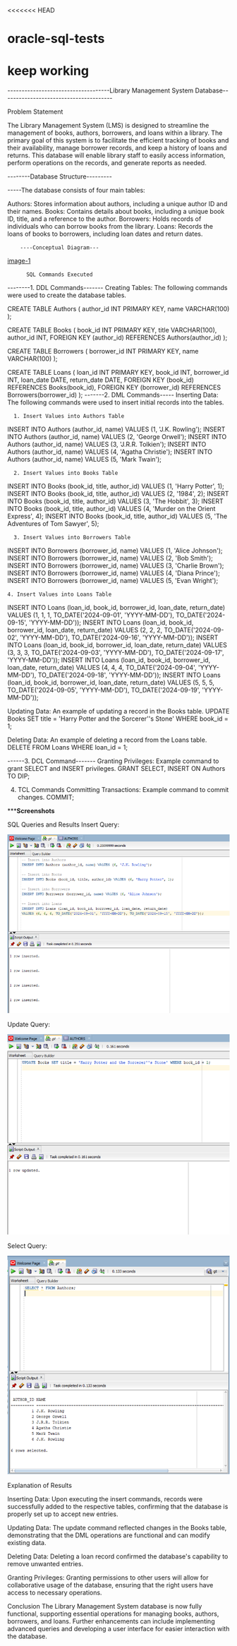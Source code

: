 <<<<<<< HEAD
# oracle-sql-tests
keep working
=======
------------------------------------Library Management System Database---------------------------------------

   Problem Statement

The Library Management System (LMS) is designed to streamline the management of books, authors, borrowers, and loans within a library. The primary goal of this system is to facilitate the efficient tracking of books and their availability, manage borrower records, and keep a history of loans and returns. This database will enable library staff to easily access information, perform operations on the records, and generate reports as needed.

--------Database Structure---------

 -----The database consists of four main tables:

Authors: Stores information about authors, including a unique author ID and their names.
Books: Contains details about books, including a unique book ID, title, and a reference to the author.
Borrowers: Holds records of individuals who can borrow books from the library.
Loans: Records the loans of books to borrowers, including loan dates and return dates.

        ----Conceptual Diagram---

   [image-1](https://github.com/user-attachments/assets/caf4ceea-fb42-473d-bcaa-58d908a769d8)


          SQL Commands Executed
--------1. DDL Commands-------
Creating Tables:
 The following commands were used to create the database tables.

CREATE TABLE Authors (
    author_id INT PRIMARY KEY,
    name VARCHAR(100)
);

CREATE TABLE Books (
    book_id INT PRIMARY KEY,
    title VARCHAR(100),
    author_id INT,
    FOREIGN KEY (author_id) REFERENCES Authors(author_id)
);

CREATE TABLE Borrowers (
    borrower_id INT PRIMARY KEY,
    name VARCHAR(100)
);

CREATE TABLE Loans (
    loan_id INT PRIMARY KEY,
    book_id INT,
    borrower_id INT,
    loan_date DATE,
    return_date DATE,
    FOREIGN KEY (book_id) REFERENCES Books(book_id),
    FOREIGN KEY (borrower_id) REFERENCES Borrowers(borrower_id)
);
-------2. DML Commands-----
Inserting Data: 
The following commands were used to insert initial records into the tables.

      1. Insert Values into Authors Table

INSERT INTO Authors (author_id, name) VALUES (1, 'J.K. Rowling');
INSERT INTO Authors (author_id, name) VALUES (2, 'George Orwell');
INSERT INTO Authors (author_id, name) VALUES (3, 'J.R.R. Tolkien');
INSERT INTO Authors (author_id, name) VALUES (4, 'Agatha Christie');
INSERT INTO Authors (author_id, name) VALUES (5, 'Mark Twain');

      2. Insert Values into Books Table

INSERT INTO Books (book_id, title, author_id) VALUES (1, 'Harry Potter', 1);
INSERT INTO Books (book_id, title, author_id) VALUES (2, '1984', 2);
INSERT INTO Books (book_id, title, author_id) VALUES (3, 'The Hobbit', 3);
INSERT INTO Books (book_id, title, author_id) VALUES (4, 'Murder on the Orient Express', 4);
INSERT INTO Books (book_id, title, author_id) VALUES (5, 'The Adventures of Tom Sawyer', 5);

      3. Insert Values into Borrowers Table
  
INSERT INTO Borrowers (borrower_id, name) VALUES (1, 'Alice Johnson');
INSERT INTO Borrowers (borrower_id, name) VALUES (2, 'Bob Smith');
INSERT INTO Borrowers (borrower_id, name) VALUES (3, 'Charlie Brown');
INSERT INTO Borrowers (borrower_id, name) VALUES (4, 'Diana Prince');
INSERT INTO Borrowers (borrower_id, name) VALUES (5, 'Evan Wright');

    4. Insert Values into Loans Table

INSERT INTO Loans (loan_id, book_id, borrower_id, loan_date, return_date) 
VALUES (1, 1, 1, TO_DATE('2024-09-01', 'YYYY-MM-DD'), TO_DATE('2024-09-15', 'YYYY-MM-DD'));
INSERT INTO Loans (loan_id, book_id, borrower_id, loan_date, return_date) 
VALUES (2, 2, 2, TO_DATE('2024-09-02', 'YYYY-MM-DD'), TO_DATE('2024-09-16', 'YYYY-MM-DD'));
INSERT INTO Loans (loan_id, book_id, borrower_id, loan_date, return_date) 
VALUES (3, 3, 3, TO_DATE('2024-09-03', 'YYYY-MM-DD'), TO_DATE('2024-09-17', 'YYYY-MM-DD'));
INSERT INTO Loans (loan_id, book_id, borrower_id, loan_date, return_date) 
VALUES (4, 4, 4, TO_DATE('2024-09-04', 'YYYY-MM-DD'), TO_DATE('2024-09-18', 'YYYY-MM-DD'));
INSERT INTO Loans (loan_id, book_id, borrower_id, loan_date, return_date) 
VALUES (5, 5, 5, TO_DATE('2024-09-05', 'YYYY-MM-DD'), TO_DATE('2024-09-19', 'YYYY-MM-DD'));

Updating Data: 
An example of updating a record in the Books table.
UPDATE Books SET title = 'Harry Potter and the Sorcerer''s Stone' WHERE book_id = 1;

Deleting Data: 
An example of deleting a record from the Loans table.
DELETE FROM Loans WHERE loan_id = 1;

------3. DCL Command-------
Granting Privileges: 
Example command to grant SELECT and INSERT privileges.
GRANT SELECT, INSERT ON Authors TO DIP;

4. TCL Commands
Committing Transactions: Example command to commit changes.
COMMIT;

*******Screenshots****

SQL Queries and Results
Insert Query:

![alt text](image-2.png)

Update Query:

![alt text](image-3.png)

Select Query:

![alt text](image-4.png)

Explanation of Results

Inserting Data: Upon executing the insert commands, records were successfully added to the respective tables, confirming that the database is properly set up to accept new entries.

Updating Data: The update command reflected changes in the Books table, demonstrating that the DML operations are functional and can modify existing data.

Deleting Data: Deleting a loan record confirmed the database's capability to remove unwanted entries.

Granting Privileges: Granting permissions to other users will allow for collaborative usage of the database, ensuring that the right users have access to necessary operations.

Conclusion
The Library Management System database is now fully functional, supporting essential operations for managing books, authors, borrowers, and loans. Further enhancements can include implementing advanced queries and developing a user interface for easier interaction with the database.


